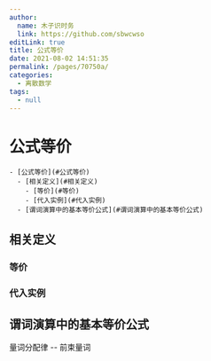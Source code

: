 ```yaml
---
author: 
  name: 木子识时务
  link: https://github.com/sbwcwso
editLink: true
title: 公式等价
date: 2021-08-02 14:51:35
permalink: /pages/70750a/
categories: 
  - 离散数学
tags: 
  - null
---
```


# 公式等价

```markmap
- [公式等价](#公式等价)
  - [相关定义](#相关定义)
    - [等价](#等价)
    - [代入实例](#代入实例)
  - [谓词演算中的基本等价公式](#谓词演算中的基本等价公式)
```

## 相关定义

### 等价

### 代入实例

## 谓词演算中的基本等价公式

量词分配律 -- 前束量词


